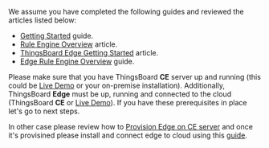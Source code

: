 We assume you have completed the following guides and reviewed the articles listed below:
* [Getting Started](/docs/getting-started-guides/helloworld/) guide.
* [Rule Engine Overview](/docs/user-guide/rule-engine-2-0/overview/) article.
* [ThingsBoard Edge Getting Started](/docs/edge/getting-started/) article.
* [Edge Rule Engine Overview](/docs/edge/rule-engine/general/) guide.

Please make sure that you have ThingsBoard **CE** server up and running (this could be [Live Demo](https://demo.thingsboard.io/signup) or your on-premise installation).
Additionally, ThingsBoard **Edge** must be up, running and connected to the cloud (ThingsBoard **CE** or [Live Demo](https://demo.thingsboard.io/signup)).
If you have these prerequisites in place let's go to next steps.

In other case please review how to [Provision Edge on CE server](/docs/edge/provision-edge-on-ce-server/) and once it's provisined please install and connect edge to cloud using this [guide](/docs/edge/install/installation-options/).

